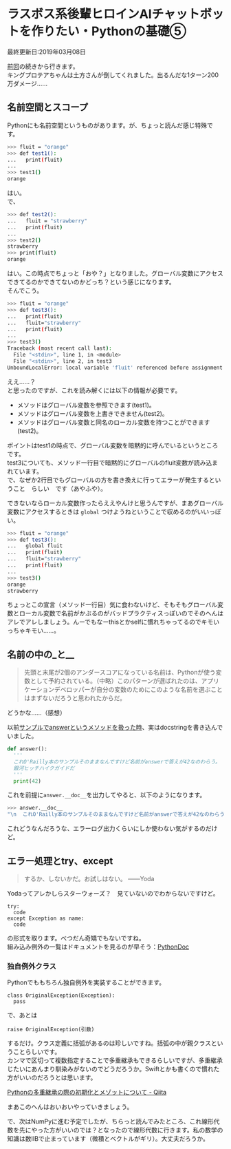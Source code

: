 # ラスボス系後輩ヒロインAIチャットボットを作りたい・Pythonの基礎⑤
最終更新日:2019年03月08日

[前回](https://perpouh.github.io/blog/qiita/ラスボス系後輩ヒロインAIチャットボットを作りたい・Pythonの基礎④.html)の続きから行きます。  
キングプロテアちゃんは土方さんが倒してくれました。出るんだな1ターン200万ダメージ……  
  
## 名前空間とスコープ  
  
Pythonにも名前空間というものがあります。が、ちょっと読んだ感じ特殊です。  
  
```bash
>>> fluit = "orange"
>>> def test1():
...   print(fluit)
... 
>>> test1()
orange
```  
  
はい。  
で、  
  
```bash
>>> def test2():
...   fluit = "strawberry"
...   print(fluit)
... 
>>> test2()
strawberry
>>> print(fluit)
orange
```  
  
はい。この時点でちょっと「おや？」となりました。グローバル変数にアクセスできてるのかできてないのかどっち？という感じになります。  
そんでこう。  
  
```bash
>>> fluit = "orange"
>>> def test3():
...   print(fluit)
...   fluit="strawberry"
...   print(fluit)
... 
>>> test3()
Traceback (most recent call last):
  File "<stdin>", line 1, in <module>
  File "<stdin>", line 2, in test3
UnboundLocalError: local variable 'fluit' referenced before assignment
```  
  
ええ……？  
と思ったのですが、これを読み解くには以下の情報が必要です。  
  
 - メソッドはグローバル変数を参照できます(test1)。  
 - メソッドはグローバル変数を上書きできません(test2)。  
 - メソッドはグローバル変数と同名のローカル変数を持つことができます(test2)。  
  
ポイントはtest1の時点で、グローバル変数を暗黙的に呼んでいるというところです。  
test3についても、メソッド一行目で暗黙的にグローバルのfluit変数が読み込まれています。  
で、なぜか2行目でもグローバルの方を書き換えに行ってエラーが発生するということ　らしい　です（あやふや）。  
  
できないならローカル変数作ったらええやんけと思うんですが、まあグローバル変数にアクセスするときは `global` つけようねということで収めるのがいいっぽい。  
  
```bash
>>> fluit = "orange"
>>> def test3():
...   global fluit
...   print(fluit)
...   fluit="strawberry"
...   print(fluit)
... 
>>> test3()
orange
strawberry
```  
  
ちょっとこの宣言（メソッド一行目）気に食わないけど、そもそもグローバル変数とローカル変数で名前がかぶるのがバッドプラクティスっぽいのでそのへんはアレでアレしましょう。んーでもなーthisとかselfに慣れちゃってるのでキモいっちゃキモい……。  
  
## 名前の中の\_と\__  
  
> 先頭と末尾が2個のアンダースコアになっている名前は、Pythonが使う変数として予約されている。（中略）このパターンが選ばれたのは、アプリケーションデベロッパーが自分の変数のためにこのような名前を選ぶことはまずないだろうと思われたからだ。  
  
どうかな……（感想）  
  
以前[サンプルでanswerというメソッドを扱った時](https://perpouh.github.io/blog/qiita/ラスボス系後輩ヒロインAIチャットボットを作りたい・Pythonの基礎③.html#%E4%B8%80%E4%BA%BA%E5%89%8D%E3%81%AE%E3%82%AA%E3%83%96%E3%82%B8%E3%82%A7%E3%82%AF%E3%83%88%E3%81%A8%E3%81%97%E3%81%A6%E3%81%AE%E9%96%A2%E6%95%B0)、実はdocstringを書き込んでいました。  
  
```python
def answer():
  '''
  これO'Railly本のサンプルそのままなんですけど名前がanswerで答えが42なのわらう。
  銀河ヒッチハイクガイドだ
  '''
  print(42)
```  
  
これを前提に`answer.__doc__`を出力してやると、以下のようになります。  
  
```bash
>>> answer.__doc__
"\n  これO'Railly本のサンプルそのままなんですけど名前がanswerで答えが42なのわらう。\n  銀河ヒッチハイクガイドだ\n  "
```  
  
これどうなんだろうな、エラーログ出力くらいにしか使わない気がするのだけど。  
  
## エラー処理とtry、except  
  
> するか、しないかだ。お試しはない。  ――Yoda  
  
Yodaってアレかしらスターウォーズ？　見ていないのでわからないですけど。  
  
```
try:
  code
except Exception as name:
  code
```  
  
の形式を取ります。べつだん奇矯でもないですね。  
組み込み例外の一覧はドキュメントを見るのが早そう：[PythonDoc](https://docs.python.org/ja/3/library/exceptions.html)  
  
### 独自例外クラス  
  
Pythonでももちろん独自例外を実装することができます。  
  
```
class OriginalException(Exception):
  pass
```  
  
で、あとは  
  
```
raise OriginalException(引数)
```  
  
するだけ。クラス定義に括弧があるのは珍しいですね。括弧の中が親クラスということらしいです。  
カンマで区切って複数指定することで多重継承もできるらしいですが、多重継承じたいにあんまり馴染みがないのでどうだろうか。Swiftとかも書くので慣れた方がいいのだろうとは思います。  
  
[Pythonの多重継承の際の初期化とメゾットについて - Qiita](https://qiita.com/sey323/items/0d3217601b10708819ee)  
  
まあこのへんはおいおいやっていきましょう。  
  
で、次はNumPyに進む予定でしたが、ちらっと読んでみたところ、これ線形代数を先にやった方がいいのでは？となったので線形代数に行きます。私の数学の知識は数ⅡBで止まっています（微積とベクトルがギリ）。大丈夫だろうか。  
